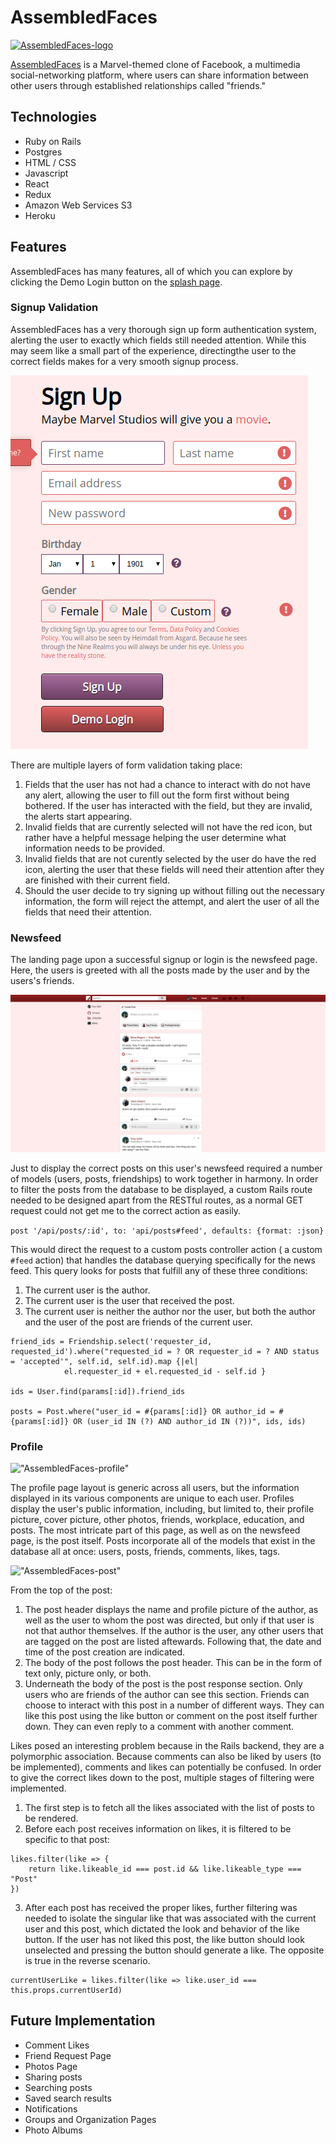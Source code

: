 # AssembledFaces

[![AssembledFaces-logo](https://fontmeme.com/permalink/190802/462276abfc2a1542a68f416c26074563.png "AssembledFaces")](http://assembled-faces.herokuapp.com)

[AssembledFaces](http://assembled-faces.herokuapp.com) is a Marvel-themed clone of Facebook, a multimedia social-networking platform, where users can share information between other users through established relationships called "friends." 

## Technologies
* Ruby on Rails
* Postgres
* HTML / CSS
* Javascript
* React
* Redux
* Amazon Web Services S3
* Heroku

## Features

AssembledFaces has many features, all of which you can explore by clicking the Demo Login button on the [splash page](http://assembled-faces.herokuapp.com). 

### Signup Validation

AssembledFaces has a very thorough sign up form authentication system, alerting the user to exactly which fields still needed attention. 
While this may seem like a small part of the experience, directingthe user to the correct fields makes for a very smooth signup process. 

![AssembledFaces-signup-form](app/assets/images/signup-form.png "signup-form")


There are multiple layers of form validation taking place:
1. Fields that the user has not had a chance to interact with do not have any alert, allowing the user to fill out the form first without
being bothered. If the user has interacted with the field, but they are invalid, the alerts start appearing. 
2. Invalid fields that are currently selected will not have the red icon, but rather have a helpful message helping the user determine what information
needs to be provided. 
2. Invalid fields that are not curently selected by the user do have the red icon, alerting the user that these fields will need their attention after
they are finished with their current field. 
3. Should the user decide to try signing up without filling out the necessary information, the form will reject the attempt, and alert the user
of all the fields that need their attention. 


### Newsfeed

The landing page upon a successful signup or login is the newsfeed page. Here, the users is greeted with all the posts made by the user and by the users's friends. 

![AssembledFaces-newsfeed](app/assets/images/newsfeed.png "newsfeed")

Just to display the correct posts on this user's newsfeed required a number of models (users, posts, friendships) to work together in harmony. In order to filter the posts from the database to be displayed, a custom Rails route needed to be designed apart from the RESTful routes, as a normal GET request could not get me to the correct action as easily. 

```post '/api/posts/:id', to: 'api/posts#feed', defaults: {format: :json}```

This would direct the request to a custom posts controller action ( a custom `#feed` action) that handles the database querying specifically for the news feed. This query looks for posts that fulfill any of these three conditions:
1. The current user is the author.
2. The current user is the user that received the post.
3. The current user is neither the author nor the user, but both the author and the user of the post are friends of the current user.

```
friend_ids = Friendship.select('requester_id, requested_id').where("requested_id = ? OR requester_id = ? AND status = 'accepted'", self.id, self.id).map {|el|
            el.requester_id + el.requested_id - self.id }

ids = User.find(params[:id]).friend_ids

posts = Post.where("user_id = #{params[:id]} OR author_id = #{params[:id]} OR (user_id IN (?) AND author_id IN (?))", ids, ids)
```

### Profile

!["AssembledFaces-profile"](app/assets/images/profile.png)

The profile page layout is generic across all users, but the information displayed in its various components are unique to each user. Profiles display the user's public information, including, but limited to, their profile picture, cover picture, other photos, friends, workplace, education, and posts. The most intricate part of this page, as well as on the newsfeed page, is the post itself. Posts incorporate all of the models that exist in the database all at once: users, posts, friends, comments, likes, tags. 

!["AssembledFaces-post"](app/assets/images/post.png)

From the top of the post:
1. The post header displays the name and profile picture of the author, as well as the user to whom the post was directed, but only if that user is not that author themselves. If the author is the user, any other users that are tagged on the post are listed aftewards. Following that, the date and time of the post creation are indicated. 
2. The body of the post follows the post header. This can be in the form of text only, picture only, or both. 
3. Underneath the body of the post is the post response section. Only users who are friends of the author can see this section. Friends can choose to interact with this post in a number of different ways. They can like this post using the like button or comment on the post itself further down. They can even reply to a comment with another comment. 

Likes posed an interesting problem because in the Rails backend, they are a polymorphic association. Because comments can also be liked by users (to be implemented), comments and likes can potentially be confused. In order to give the correct likes down to the post, multiple stages of filtering were implemented. 
1. The first step is to fetch all the likes associated with the list of posts to be rendered.
2. Before each post receives information on likes, it is filtered to be specific to that post:
```
likes.filter(like => {
    return like.likeable_id === post.id && like.likeable_type === "Post"
})
```
3. After each post has received the proper likes, further filtering was needed to isolate the singular like that was associated with the current user and this post, which dictated the look and behavior of the like button. If the user has not liked this post, the like button should look unselected and pressing the button should generate a like. The opposite is true in the reverse scenario. 
```
currentUserLike = likes.filter(like => like.user_id === this.props.currentUserId)
```
## Future Implementation
* Comment Likes
* Friend Request Page
* Photos Page
* Sharing posts
* Searching posts
* Saved search results
* Notifications
* Groups and Organization Pages
* Photo Albums